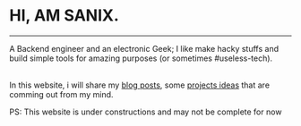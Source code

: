 # HI, AM SANIX.
----------------

A Backend engineer and an electronic Geek;
I like make hacky stuffs and build simple tools for amazing purposes (or sometimes #useless-tech).

\
In this website, i will share my [blog posts](/blogs/), some [projects ideas](/projects/) that are comming out from my mind.


PS: This website is under constructions and may not be complete for now

